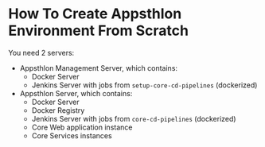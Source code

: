 # How To Create Appsthlon Environment From Scratch

You need 2 servers:

- Appsthlon Management Server, which contains:
    - Docker Server
    - Jenkins Server with jobs from `setup-core-cd-pipelines` (dockerized)
- Appsthlon Server, which contains:
    - Docker Server
    - Docker Registry
    - Jenkins Server with jobs from `core-cd-pipelines` (dockerized)
    - Core Web application instance
    - Core Services instances
